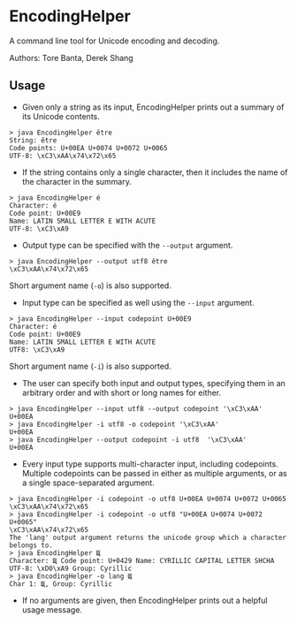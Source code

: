 # EncodingHelper
A command line tool for Unicode encoding and decoding.

Authors: Tore Banta, Derek Shang

## Usage
* Given only a string as its input, EncodingHelper prints out a summary of its Unicode contents.  
~~~
> java EncodingHelper être
String: être
Code points: U+00EA U+0074 U+0072 U+0065
UTF-8: \xC3\xAA\x74\x72\x65
~~~
* If the string contains only a single character, then it includes the name of the character in the summary.
~~~
> java EncodingHelper é
Character: é
Code point: U+00E9
Name: LATIN SMALL LETTER E WITH ACUTE
UTF-8: \xC3\xA9
~~~
* Output type can be specified with the `--output` argument.
~~~
> java EncodingHelper --output utf8 être
\xC3\xAA\x74\x72\x65
~~~
Short argument name (`-o`) is also supported.
* Input type can be specified as well using the `--input` argument.
~~~
> java EncodingHelper --input codepoint U+00E9
Character: é
Code point: U+00E9
Name: LATIN SMALL LETTER E WITH ACUTE
UTF8: \xC3\xA9
~~~
Short argument name (`-i`) is also supported.
* The user can specify both input and output types, specifying them in an arbitrary order and with short or long names for either.
~~~
> java EncodingHelper --input utf8 --output codepoint '\xC3\xAA'
U+00EA
> java EncodingHelper -i utf8 -o codepoint '\xC3\xAA'
U+00EA
> java EncodingHelper --output codepoint -i utf8  '\xC3\xAA'
U+00EA
~~~
* Every input type supports multi-character input, including codepoints. Multiple codepoints can be passed in either as multiple arguments, or as a single space-separated argument.
~~~
> java EncodingHelper -i codepoint -o utf8 U+00EA U+0074 U+0072 U+0065
\xC3\xAA\x74\x72\x65
> java EncodingHelper -i codepoint -o utf8 "U+00EA U+0074 U+0072 U+0065"
\xC3\xAA\x74\x72\x65
The 'lang' output argument returns the unicode group which a character belongs to.
> java EncodingHelper Щ
Character: Щ Code point: U+0429 Name: CYRILLIC CAPITAL LETTER SHCHA UTF-8: \xD0\xA9 Group: Cyrillic
> java EncodingHelper -o lang Щ
Char 1: Щ, Group: Cyrillic
~~~
* If no arguments are given, then EncodingHelper prints out a helpful usage message.
